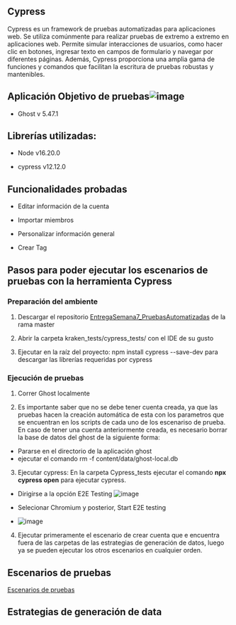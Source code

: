 ## Cypress 

Cypress es un framework de pruebas automatizadas para aplicaciones web. Se utiliza comúnmente para realizar pruebas de extremo a extremo en aplicaciones web. Permite simular interacciones de usuarios, como hacer clic en botones, ingresar texto en campos de formulario y navegar por diferentes páginas. Además, Cypress proporciona una amplia gama de funciones y comandos que facilitan la escritura de pruebas robustas y mantenibles.


## Aplicación Objetivo de pruebas![image](https://user-images.githubusercontent.com/124526219/236736518-0c9ae180-1e16-4704-a737-f1e26f336489.png)

- Ghost v 5.47.1 

 

## Librerías utilizadas: 

- Node v16.20.0 

- cypress v12.12.0



## Funcionalidades probadas 

- Editar información de la cuenta

- Importar miembros

- Personalizar información general

- Crear Tag

 

## Pasos para poder ejecutar los escenarios de pruebas con la herramienta Cypress 

 
### Preparación del ambiente 

1. Descargar el repositorio [EntregaSemana7_PruebasAutomatizadas](https://github.com/JJMontenegroP/EntregaSemana7_PruebasAutomatizadas) de la rama master 

2. Abrir la carpeta kraken_tests/cypress_tests/ con el IDE de su gusto 

3. Ejecutar en la raíz del proyecto:  npm install cypress --save-dev para descargar las librerías requeridas por cypress 

### Ejecución de pruebas 

1. Correr Ghost localmente 

2. Es importante saber que no se debe tener cuenta creada, ya que las pruebas hacen la creación automática de esta con los parametros que se encuentran en los scripts de cada uno de los escenariso de prueba. En caso de tener una cuenta anteriormente creada, es necesario borrar la base de datos del ghost de la siguiente forma:

  - Pararse en el directorio de la aplicación ghost
  - ejecutar el comando rm -f content/data/ghost-local.db

3. Ejecutar cypress: En la carpeta Cypress_tests ejecutar el comando **npx cypress open** para ejecutar cypress.

 - Dirigirse a la opción E2E Testing
![image](https://github.com/JJMontenegroP/EntregaSemana7_PruebasAutomatizadas/assets/124220935/7dec4148-8b63-4012-92f9-d077925f7722)

- Selecionar Chromium y posterior, Start E2E testing
- ![image](https://github.com/JJMontenegroP/EntregaSemana7_PruebasAutomatizadas/assets/124220935/e513010a-ddf2-4a13-96c5-d09e2611634a)

4. Ejecutar primeramente el escenario de crear cuenta que e encuentra fuera de las carpetas de las estrategias de generación de datos, luego ya se pueden ejecutar los otros escenarios en cualquier orden.

## Escenarios de pruebas
[Escenarios de pruebas](https://github.com/JJMontenegroP/EntregaSemana7_PruebasAutomatizadas/wiki/1.1.-Escenarios-de-pruebas-dise%C3%B1ado-y-ejecutados-con-Cypress)

## Estrategias de generación de data

